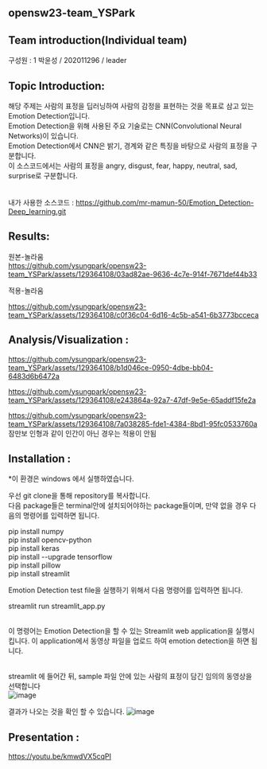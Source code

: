 ## opensw23-team_YSPark

## Team introduction(Individual team)
  구성원 : 1
  박윤성 / 202011296  / leader
  
  
## Topic Introduction:
해당 주제는 사람의 표정을 딥러닝하여 사람의 감정을 표현하는 것을 목표로 삼고 있는 Emotion Detection입니다.<br>
Emotion Detection을 위해 사용된 주요 기술로는 CNN(Convolutional Neural Networks)이 있습니다.<br>
Emotion Detection에서 CNN은 밝기, 경계와 같은 특징을 바탕으로 사람의 표정을 구분합니다.<br>
이 소스코드에서는 사람의 표정을 angry, disgust, fear, happy, neutral, sad, surprise로 구분합니다.<br><br><br>
 내가 사용한 소스코드 :  https://github.com/mr-mamun-50/Emotion_Detection-Deep_learning.git<br>
  
  
## Results:
  
원본-놀라움        <br>
https://github.com/ysungpark/opensw23-team_YSPark/assets/129364108/03ad82ae-9636-4c7e-914f-7671def44b33


적용-놀라움      <br>

https://github.com/ysungpark/opensw23-team_YSPark/assets/129364108/c0f36c04-6d16-4c5b-a541-6b3773bcceca










  
  
## Analysis/Visualization : 
https://github.com/ysungpark/opensw23-team_YSPark/assets/129364108/b1d046ce-0950-4dbe-bb04-6483d6b6472a

https://github.com/ysungpark/opensw23-team_YSPark/assets/129364108/e243864a-92a7-47df-9e5e-65addf15fe2a


https://github.com/ysungpark/opensw23-team_YSPark/assets/129364108/7a038285-fde1-4384-8bd1-95fc0533760a
잠만보 인형과 같이 인간이 아닌 경우는 적용이 안됨
  
  
## Installation : 


*이 환경은 windows 에서 실행하였습니다.<br>

우선 git clone을 통해 repository를 복사합니다.<br>
다음 package들은 terminal안에 설치되어야하는 package들이며, 만약 없을 경우 다음의 명령어를 입력하면 됩니다.

pip install numpy<br>
pip install opencv-python<br>
pip install keras<br>
pip install --upgrade tensorflow<br>
pip install pillow<br>
pip install streamlit<br>

Emotion Detection test file을 실행하기 위해서 다음 명령어를 입력하면 됩니다. <br>

streamlit run streamlit_app.py<br><br>

이 명령어는 Emotion Detection을 할 수 있는 Streamlit web application을 실행시킵니다.
이 application에서 동영상 파일을 업로드 하여 emotion detection을 하면 됩니다.<br><br>

streamlit 에 들어간 뒤, sample 파일 안에 있는 사람의 표정이 담긴 임의의 동영상을 선택합니다<br>
![image](https://github.com/ysungpark/opensw23-team_YSPark/assets/129364108/12fea0d9-4073-4993-9a53-59501b3542ce)

결과가 나오는 것을 확인 할 수 있습니다.
![image](https://github.com/ysungpark/opensw23-team_YSPark/assets/129364108/00a74244-8e4f-4a88-adca-6ad63564afad)
  
## Presentation :
https://youtu.be/kmwdVX5cqPI

